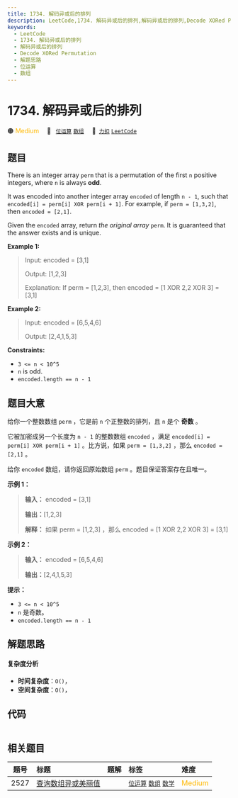 ```yaml
---
title: 1734. 解码异或后的排列
description: LeetCode,1734. 解码异或后的排列,解码异或后的排列,Decode XORed Permutation,解题思路,位运算,数组
keywords:
  - LeetCode
  - 1734. 解码异或后的排列
  - 解码异或后的排列
  - Decode XORed Permutation
  - 解题思路
  - 位运算
  - 数组
---
```


# 1734. 解码异或后的排列

🟠 <font color=#ffb800>Medium</font>&emsp; 🔖&ensp; [`位运算`](/tag/bit-manipulation.md) [`数组`](/tag/array.md)&emsp; 🔗&ensp;[`力扣`](https://leetcode.cn/problems/decode-xored-permutation) [`LeetCode`](https://leetcode.com/problems/decode-xored-permutation)

## 题目

There is an integer array `perm` that is a permutation of the first `n`
positive integers, where `n` is always **odd**.

It was encoded into another integer array `encoded` of length `n - 1`, such
that `encoded[i] = perm[i] XOR perm[i + 1]`. For example, if `perm = [1,3,2]`,
then `encoded = [2,1]`.

Given the `encoded` array, return _the original array_ `perm`. It is
guaranteed that the answer exists and is unique.



**Example 1:**

> Input: encoded = [3,1]
> 
> Output: [1,2,3]
> 
> Explanation: If perm = [1,2,3], then encoded = [1 XOR 2,2 XOR 3] = [3,1]

**Example 2:**

> Input: encoded = [6,5,4,6]
> 
> Output: [2,4,1,5,3]

**Constraints:**

  * `3 <= n < 10^5`
  * `n` is odd.
  * `encoded.length == n - 1`


## 题目大意

给你一个整数数组 `perm` ，它是前 `n` 个正整数的排列，且 `n` 是个 **奇数** 。

它被加密成另一个长度为 `n - 1` 的整数数组 `encoded` ，满足 `encoded[i] = perm[i] XOR perm[i + 1]`
。比方说，如果 `perm = [1,3,2]` ，那么 `encoded = [2,1]` 。

给你 `encoded` 数组，请你返回原始数组 `perm` 。题目保证答案存在且唯一。

**示例 1：**

> 
> 
> 
> 
> 
> **输入：** encoded = [3,1]
> 
> **输出：**[1,2,3]
> 
> **解释：** 如果 perm = [1,2,3] ，那么 encoded = [1 XOR 2,2 XOR 3] = [3,1]
> 
> 

**示例 2：**

> 
> 
> 
> 
> 
> **输入：** encoded = [6,5,4,6]
> 
> **输出：**[2,4,1,5,3]
> 
> 

**提示：**

  * `3 <= n < 10^5`
  * `n` 是奇数。
  * `encoded.length == n - 1`


## 解题思路

#### 复杂度分析

- **时间复杂度**：`O()`，
- **空间复杂度**：`O()`，

## 代码

```javascript

```

## 相关题目

<!-- prettier-ignore -->
| 题号 | 标题 | 题解 | 标签 | 难度 |
| :------: | :------ | :------: | :------ | :------ |
| 2527 | [查询数组异或美丽值](https://leetcode.com/problems/find-xor-beauty-of-array) |  |  [`位运算`](/tag/bit-manipulation.md) [`数组`](/tag/array.md) [`数学`](/tag/math.md) | <font color=#ffb800>Medium</font> |